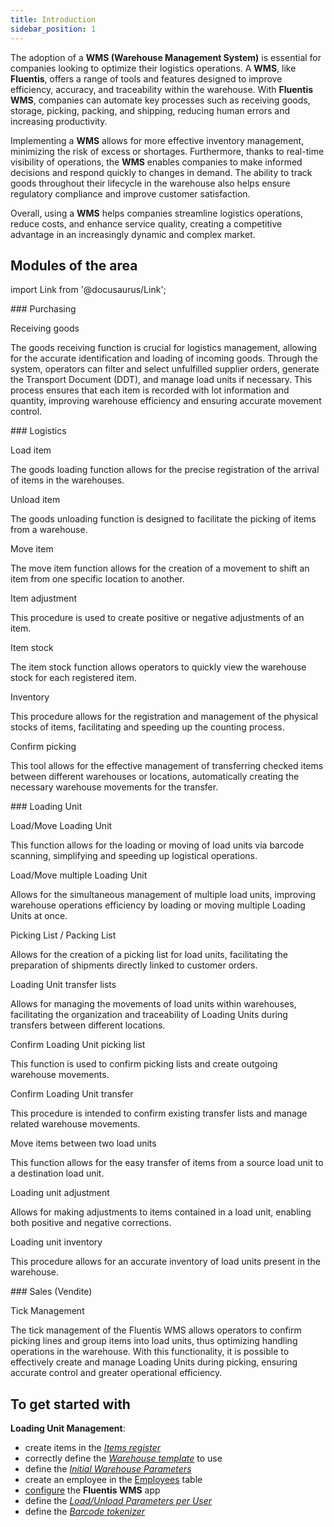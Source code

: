 ```yaml
---
title: Introduction
sidebar_position: 1
---
```


The adoption of a **WMS (Warehouse Management System)** is essential for companies looking to optimize their logistics operations. A **WMS**, like **Fluentis**, offers a range of tools and features designed to improve efficiency, accuracy, and traceability within the warehouse. With **Fluentis WMS**, companies can automate key processes such as receiving goods, storage, picking, packing, and shipping, reducing human errors and increasing productivity.

Implementing a **WMS** allows for more effective inventory management, minimizing the risk of excess or shortages. Furthermore, thanks to real-time visibility of operations, the **WMS** enables companies to make informed decisions and respond quickly to changes in demand. The ability to track goods throughout their lifecycle in the warehouse also helps ensure regulatory compliance and improve customer satisfaction.

Overall, using a **WMS** helps companies streamline logistics operations, reduce costs, and enhance service quality, creating a competitive advantage in an increasingly dynamic and complex market.


## Modules of the area

import Link from '@docusaurus/Link';

<div className="cardContainer">
    <div className="card">
###     <Link to="/docs/logistics/wms/wms-intro">Purchasing</Link>
        <p><Link to="/docs/logistics/wms/purchase/receiving-goods" className="bold-link">Receiving goods</Link></p>
        <p>The goods receiving function is crucial for logistics management, allowing for the accurate identification and loading of incoming goods. Through the system, operators can filter and select unfulfilled supplier orders, generate the Transport Document (DDT), and manage load units if necessary. This process ensures that each item is recorded with lot information and quantity, improving warehouse efficiency and ensuring accurate movement control.</p>
    </div>
</div>
<div className="cardContainer">
    <div className="card">
###     <Link to="/docs/logistics/wms/wms-intro">Logistics</Link>
        <p><Link to="/docs/logistics/wms/logistics/load-item" className="bold-link">Load item</Link></p>
        <p>The goods loading function allows for the precise registration of the arrival of items in the warehouses.</p>
        <p><Link to="/docs/logistics/wms/logistics/unload-item" className="bold-link">Unload item</Link></p>
        <p>The goods unloading function is designed to facilitate the picking of items from a warehouse.</p>
        <p><Link to="/docs/logistics/wms/logistics/move-item" className="bold-link">Move item</Link></p>
        <p>The move item function allows for the creation of a movement to shift an item from one specific location to another.</p>
        <p><Link to="/docs/logistics/wms/logistics/item-adjustment" className="bold-link">Item adjustment</Link></p>
        <p>This procedure is used to create positive or negative adjustments of an item.</p>
        <p><Link to="/docs/logistics/wms/logistics/item-stocks" className="bold-link">Item stock</Link></p>
        <p>The item stock function allows operators to quickly view the warehouse stock for each registered item.</p>
        <p><Link to="/docs/logistics/wms/logistics/inventory" className="bold-link">Inventory</Link></p>
        <p>This procedure allows for the registration and management of the physical stocks of items, facilitating and speeding up the counting process.</p>
        <p><Link to="/docs/logistics/wms/logistics/confirm-picking" className="bold-link">Confirm picking</Link></p>
        <p>This tool allows for the effective management of transferring checked items between different warehouses or locations, automatically creating the necessary warehouse movements for the transfer.</p>
    </div>
</div>
<div className="cardContainer">
    <div className="card">
###     <Link to="/docs/logistics/wms/wms-intro">Loading Unit</Link>
        <p><Link to="/docs/logistics/wms/udc/load-move-pallet" className="bold-link">Load/Move Loading Unit</Link></p>
        <p>This function allows for the loading or moving of load units via barcode scanning, simplifying and speeding up logistical operations.</p>
        <p><Link to="/docs/logistics/wms/udc/load-move-udc-multiple" className="bold-link">Load/Move multiple Loading Unit</Link></p>
        <p>Allows for the simultaneous management of multiple load units, improving warehouse operations efficiency by loading or moving multiple Loading Units at once.</p>
        <p><Link to="/docs/logistics/wms/udc/loading-unit-picking-list" className="bold-link">Picking List / Packing List</Link></p>
        <p>Allows for the creation of a picking list for load units, facilitating the preparation of shipments directly linked to customer orders.</p>
        <p><Link to="/docs/logistics/wms/udc/loading-unit-transfer-list" className="bold-link">Loading Unit transfer lists</Link></p>
        <p>Allows for managing the movements of load units within warehouses, facilitating the organization and traceability of Loading Units during transfers between different locations.</p>
        <p><Link to="/docs/logistics/wms/udc/confirm-packing-list" className="bold-link">Confirm Loading Unit picking list</Link></p>
        <p>This function is used to confirm picking lists and create outgoing warehouse movements.</p>
        <p><Link to="/docs/logistics/wms/udc/confirm-transfer" className="bold-link">Confirm Loading Unit transfer</Link></p>
        <p>This procedure is intended to confirm existing transfer lists and manage related warehouse movements.</p>
        <p><Link to="/docs/logistics/wms/udc/move-loading-unit-item" className="bold-link">Move items between two load units</Link></p>
        <p>This function allows for the easy transfer of items from a source load unit to a destination load unit.</p>
        <p><Link to="/docs/logistics/wms/udc/loading-unit-adjustment" className="bold-link">Loading unit adjustment</Link></p>
        <p>Allows for making adjustments to items contained in a load unit, enabling both positive and negative corrections.</p> 
        <p><Link to="/docs/logistics/wms/udc/loading-unit-inventory" className="bold-link">Loading unit inventory</Link></p>
        <p>This procedure allows for an accurate inventory of load units present in the warehouse.</p>      
    </div>
</div>
<div className="cardContainer">
    <div className="card">
###     <Link to="/docs/logistics/wms/wms-intro">Sales (Vendite)</Link>
        <p><Link to="/docs/logistics/wms/sales/check-row-menagement" className="bold-link">Tick Management</Link></p>
        <p>The tick management of the Fluentis WMS allows operators to confirm picking lines and group items into load units, thus optimizing handling operations in the warehouse. With this functionality, it is possible to effectively create and manage Loading Units during picking, ensuring accurate control and greater operational efficiency.</p>
    </div>
</div>

## To get started with   

**Loading Unit Management**:
- create items in the [*Items register*](/docs/erp-home/registers/items/create-new-item)
- correctly define the [*Warehouse template*](/docs/configurations/tables/logistics/warehouse-templates) to use       
- define the [*Initial Warehouse Parameters*](/docs/configurations/parameters/logistics/warehouse-initial-parameters/warehouse-parameters)                      
- create an employee in the [Employees](/docs/project-management/registers/employee/new-employee/) table
- [configure](https://docs.fluentis.com/FluentisErp/docs/logistics/wms/configuration) the **Fluentis WMS** app
- define the [*Load/Unload Parameters per User*](/docs/configurations/parameters/general-parameters/deliverynotes-grouping)        
- define the [*Barcode tokenizer*](/docs/configurations/tables/general-settings/barcode-tokenizer)